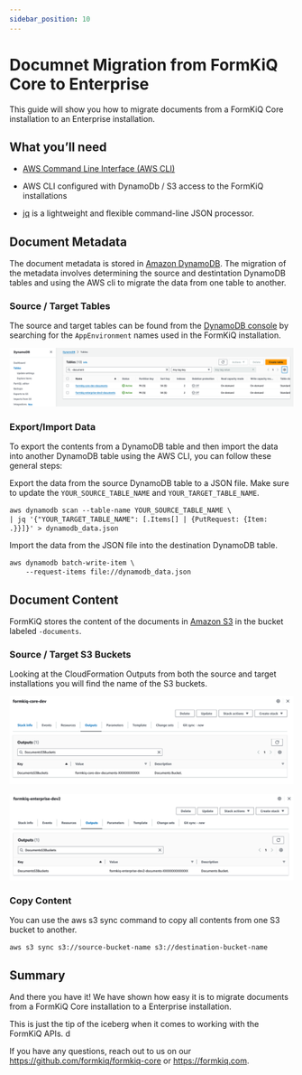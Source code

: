 ```yaml
---
sidebar_position: 10
---
```


# Documnet Migration from FormKiQ Core to Enterprise

This guide will show you how to migrate documents from a FormKiQ Core installation to an Enterprise installation.

## What you’ll need

* [AWS Command Line Interface (AWS CLI)](https://aws.amazon.com/cli)

* AWS CLI configured with DynamoDb / S3 access to the FormKiQ installations

* [jq](https://jqlang.github.io/jq/) is a lightweight and flexible command-line JSON processor. 

## Document Metadata

The document metadata is stored in [Amazon DynamoDB](https://aws.amazon.com/dynamodb/). The migration of the metadata involves determining the source and destintation DynamoDB tables and using the AWS cli to migrate the data from one table to another.

### Source / Target Tables

The source and target tables can be found from the [DynamoDB console](https://console.aws.amazon.com/dynamodbv2/home) by searching for the `AppEnvironment` names used in the FormKiQ installation.

![DynamoDB Table names](./img/migration-dynamodb-tables.png)

### Export/Import Data

To export the contents from a DynamoDB table and then import the data into another DynamoDB table using the AWS CLI, you can follow these general steps:

Export the data from the source DynamoDB table to a JSON file. Make sure to update the `YOUR_SOURCE_TABLE_NAME` and `YOUR_TARGET_TABLE_NAME`.

```
aws dynamodb scan --table-name YOUR_SOURCE_TABLE_NAME \
| jq '{"YOUR_TARGET_TABLE_NAME": [.Items[] | {PutRequest: {Item: .}}]}' > dynamodb_data.json
```

Import the data from the JSON file into the destination DynamoDB table.
```
aws dynamodb batch-write-item \
    --request-items file://dynamodb_data.json

```

## Document Content

FormKiQ stores the content of the documents in [Amazon S3](https://aws.amazon.com/s3) in the bucket labeled `-documents`.

### Source / Target S3 Buckets

Looking at the CloudFormation Outputs from both the source and target installations you will find the name of the S3 buckets.

![S3 Source Documents Bucket](./img/migration-s3-source-buckets.png)

![S3 Target Documents Bucket](./img/migration-s3-target-buckets.png)

### Copy Content

You can use the aws s3 sync command to copy all contents from one S3 bucket to another. 

```
aws s3 sync s3://source-bucket-name s3://destination-bucket-name
```

## Summary

And there you have it! We have shown how easy it is to migrate documents from a FormKiQ Core installation to a Enterprise installation.

This is just the tip of the iceberg when it comes to working with the FormKiQ APIs. d

If you have any questions, reach out to us on our https://github.com/formkiq/formkiq-core or https://formkiq.com.
